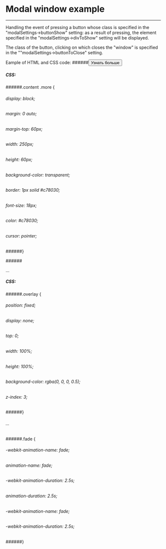 # Modal window example
____

Handling the event of pressing a button whose class is specified in the "modalSettings->buttonShow" setting:
as a result of pressing, the element specified in the "modalSettings->divToShow" setting will be displayed.

The class of the button, clicking on which closes the "window" is specified in the ""modalSettings->buttonToClose" setting.

Eample of HTML and CSS code:
######<button class="more"> Узнать больше</button>

##### CSS:
######.content .more {
######  display: block;
######  margin: 0 auto;
######  margin-top: 60px;
######  width: 250px;
######  height: 60px;
######  background-color: transparent;
######  border: 1px solid #c78030;
######  font-size: 18px;
######  color: #c78030;
######  cursor: pointer;
######}

######<div class="overlay fade">...</div>
##### CSS:
######.overlay {
######  position: fixed;
######  display: none;
######  top: 0;
######  width: 100%;
######  height: 100%;
######  background-color: rgba(0, 0, 0, 0.5);
######  z-index: 3;
######}
###### ...
######.fade {
######  -webkit-animation-name: fade;
######          animation-name: fade;
######  -webkit-animation-duration: 2.5s;
######          animation-duration: 2.5s;
######  -webkit-animation-name: fade;
######  -webkit-animation-duration: 2.5s;
######}

